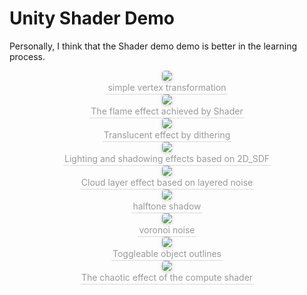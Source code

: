 # Unity Shader Demo

Personally, I think that the Shader demo demo is better in the learning process.

<center>
    <img style="border-radius: 0.3125em;
    box-shadow: 0 2px 4px 0 rgba(34,36,38,.12),0 2px 10px 0 rgba(34,36,38,.08);" 
    src="https://mmbiz.qpic.cn/mmbiz_gif/luqCgh9Q282SwZON8sZ9snnF25HHVD0X1B9n0H7ZhZ4VD4ibMtlkwX1RoF8FLiaqYJmAHu8FNMJbXRHQCMiaLNia7Q/640?wx_fmt=gif&tp=webp&wxfrom=5&wx_lazy=1">
    <br>
    <div style="color:orange; border-bottom: 1px solid #d9d9d9;
    display: inline-block;
    color: #999;
    padding: 2px;">simple vertex transformation</div>
</center>

<center>
    <img style="border-radius: 0.3125em;
    box-shadow: 0 2px 4px 0 rgba(34,36,38,.12),0 2px 10px 0 rgba(34,36,38,.08);" 
    src="https://mmbiz.qpic.cn/mmbiz_gif/luqCgh9Q282SwZON8sZ9snnF25HHVD0XxG4YQmibZibmJ1mULNWDNweXzF2XydVgKge7icp1TrIIcnR7FkmqpicU1w/640?wx_fmt=gif&tp=webp&wxfrom=5&wx_lazy=1">
    <br>
    <div style="color:orange; border-bottom: 1px solid #d9d9d9;
    display: inline-block;
    color: #999;
    padding: 2px;">The flame effect achieved by Shader</div>
</center>

<center>
    <img style="border-radius: 0.3125em;
    box-shadow: 0 2px 4px 0 rgba(34,36,38,.12),0 2px 10px 0 rgba(34,36,38,.08);" 
    src="https://mmbiz.qpic.cn/mmbiz_png/luqCgh9Q282SwZON8sZ9snnF25HHVD0XbJy1yiaVjjiaGNjMVv8eibvLxBGAahnOTdcCbLl5iclia034PHq8uPpPaIQ/640?wx_fmt=png&tp=webp&wxfrom=5&wx_lazy=1&wx_co=1">
    <br>
    <div style="color:orange; border-bottom: 1px solid #d9d9d9;
    display: inline-block;
    color: #999;
    padding: 2px;">Translucent effect by dithering</div>
</center>

<center>
    <img style="border-radius: 0.3125em;
    box-shadow: 0 2px 4px 0 rgba(34,36,38,.12),0 2px 10px 0 rgba(34,36,38,.08);" 
    src="https://mmbiz.qpic.cn/mmbiz_gif/luqCgh9Q282SwZON8sZ9snnF25HHVD0XPvT1T7Wq9HRYTe6fK2O0icqfWuQ06wicrlNjHyicN7UFEkibMZTmG66vZA/640?wx_fmt=gif&tp=webp&wxfrom=5&wx_lazy=1">
    <br>
    <div style="color:orange; border-bottom: 1px solid #d9d9d9;
    display: inline-block;
    color: #999;
    padding: 2px;">Lighting and shadowing effects based on 2D_SDF</div>
</center>

<center>
    <img style="border-radius: 0.3125em;
    box-shadow: 0 2px 4px 0 rgba(34,36,38,.12),0 2px 10px 0 rgba(34,36,38,.08);" 
    src="https://i.postimg.cc/W4dFfQKr/640.gif">
    <br>
    <div style="color:orange; border-bottom: 1px solid #d9d9d9;
    display: inline-block;
    color: #999;
    padding: 2px;">Cloud layer effect based on layered noise</div>
</center>

<center>
    <img style="border-radius: 0.3125em;
    box-shadow: 0 2px 4px 0 rgba(34,36,38,.12),0 2px 10px 0 rgba(34,36,38,.08);" 
    src="https://mmbiz.qpic.cn/mmbiz_png/luqCgh9Q282SwZON8sZ9snnF25HHVD0Xu4go0tzian0OvhLJQ0wIB0ZZj78yX3YmImSVARNMDst93VMfxqrJuRg/640?wx_fmt=png&tp=webp&wxfrom=5&wx_lazy=1&wx_co=1">
    <br>
    <div style="color:orange; border-bottom: 1px solid #d9d9d9;
    display: inline-block;
    color: #999;
    padding: 2px;">halftone shadow</div>
</center>

<center>
    <img style="border-radius: 0.3125em;
    box-shadow: 0 2px 4px 0 rgba(34,36,38,.12),0 2px 10px 0 rgba(34,36,38,.08);" 
    src="https://i.postimg.cc/1txt74Dh/640-1.gif">
    <br>
    <div style="color:orange; border-bottom: 1px solid #d9d9d9;
    display: inline-block;
    color: #999;
    padding: 2px;">voronoi noise</div>
</center>

<center>
    <img style="border-radius: 0.3125em;
    box-shadow: 0 2px 4px 0 rgba(34,36,38,.12),0 2px 10px 0 rgba(34,36,38,.08);" 
    src="https://mmbiz.qpic.cn/mmbiz_gif/luqCgh9Q282SwZON8sZ9snnF25HHVD0XdZ4ZCabz93sRbgyErkHksvVush3w7EfDslJgibU8NNWWicFPQTmJceKw/640?wx_fmt=gif&tp=webp&wxfrom=5&wx_lazy=1">
    <br>
    <div style="color:orange; border-bottom: 1px solid #d9d9d9;
    display: inline-block;
    color: #999;
    padding: 2px;">Toggleable object outlines</div>
</center>

<center>
    <img style="border-radius: 0.3125em;
    box-shadow: 0 2px 4px 0 rgba(34,36,38,.12),0 2px 10px 0 rgba(34,36,38,.08);" 
    src="https://i.postimg.cc/FRQSdTWL/640-2.gif">
    <br>
    <div style="color:orange; border-bottom: 1px solid #d9d9d9;
    display: inline-block;
    color: #999;
    padding: 2px;">The chaotic effect of the compute shader</div>
</center>
